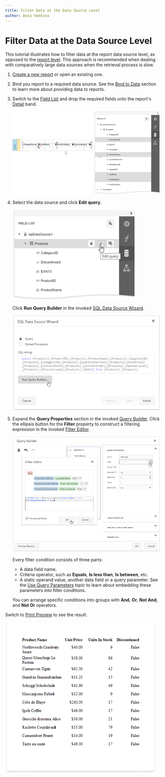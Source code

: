 ```yaml
---
title: Filter Data at the Data Source Level
author: Anna Vekhina
---
```

# Filter Data at the Data Source Level

This tutorial illustrates how to filter data at the report data source level, as opposed to the [report level](filter-data-at-the-report-level.md). This approach is recommended when dealing with comparatively large data sources when the retrieval process is slow.

1. [Create a new report](../../add-new-reports.md) or open an existing one.

2. Bind you report to a required data source. See the [Bind to Data](../../bind-to-data.md) section to learn more about providing data to reports.

3. Switch to the [Field List](../../report-designer-tools/ui-panels/field-list.md) and drop the required fields onto the report's [Detail](../../introduction-to-banded-reports.md) band.

    ![](../../../../images/eurd-web-filter-data-drop-fields.png)

4. Select the data source and click **Edit query**.

    ![](../../../../images/eurd-web-filter-data-edit-query.png)

    Click **Run Query Builder** in the invoked [SQL Data Source Wizard](../../report-designer-tools/sql-data-source-wizard.md). 

    ![](../../../../images/eurd-web-filter-data-source-wizard.png)

5. Expand the **Query Properties** section in the invoked [Query Builder](../../report-designer-tools/query-builder.md). Click the ellipsis button for the **Filter** property to construct a filtering expression in the invoked [Filter Editor](../../report-designer-tools/filter-editor.md).

    ![](../../../../images/eurd-web-filter-data-source-filter-string.png)

    Every filter condition consists of three parts:
    * A data field name.
    * Criteria operator, such as **Equals**, **Is less than**, **Is between**, etc.
    * A static operand value, another data field or a query parameter. See the [Use Query Parameters](../use-report-parameters/use-query-parameters.md) topic to learn about embedding these parameters into filter conditions.

    You can arrange specific conditions into groups with **And**, **Or**, **Not And**, and **Not Or** operators.

Switch to [Print Preview](../../preview-print-and-export-reports.md) to see the result.

![](../../../../images/eurd-web-filter-data-source-result.png)
